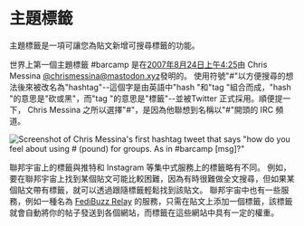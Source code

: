 # 主題標籤		
主題標籤是一項可讓您為貼文新增可搜尋標籤的功能。

世界上第一個主題標籤 #barcamp 是在[2007年8月24日上午4:25](https://twitter.com/chrismessina/status/223115412?lang=en)由 Chris Messina [@chrismessina@mastodon.xyz](https://mastodon.xyz/@chrismessina)發明的。
使用符號"#"以方便搜尋的想法後來被改名為"hashtag"--這個字是由英語中"hash "和"tag "組合而成，"hash "的意思是"砍或黑"，而"tag "的意思是"標籤"--並被Twitter 正式採用。順便提一下， Chris Messina 之所以選擇"#"，是因為他聯想到名稱以"#"開頭的 IRC 頻道。

![Screenshot of Chris Messina's first hashtag tweet that says "how do you feel about using # (pound) for groups. As in #barcamp [msg]?"](/docs/messina_first_2007.png)

聯邦宇宙上的標籤與推特和 Instagram 等集中式服務上的標籤略有不同。
例如，要在聯邦宇宙上找到某個貼文可能比較困難，因為有時很難做全文搜尋，但如果某個貼文帶有標籤，就可以透過跟隨標籤輕鬆找到該貼文。
聯邦宇宙中也有一些服務，例如一種名為 [FediBuzz Relay](https://relay.fedi.buzz/) 的服務，只需在貼文上添加一個標籤，該標籤就會自動將你的帖子發送到各個網站，而標籤在這些網站中具有一定的權重。
